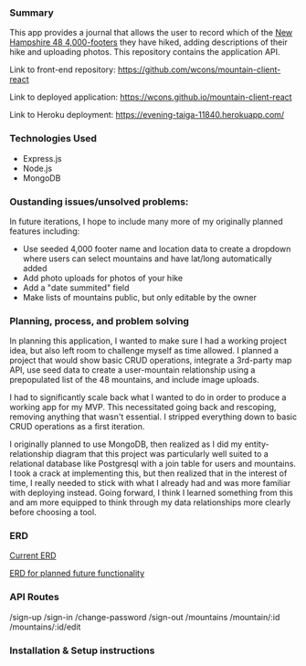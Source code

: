 ### Summary

This app provides a journal that allows the user to record which of the [New Hampshire 48 4,000-footers](http://4000footers.com/nh.shtml) they have hiked, adding descriptions of their hike and uploading photos.  This repository contains the application API.

  Link to front-end repository: <https://github.com/wcons/mountain-client-react>

  Link to deployed application: <https://wcons.github.io/mountain-client-react>

  Link to Heroku deployment: <https://evening-taiga-11840.herokuapp.com/>

### Technologies Used
  * Express.js
  * Node.js
  * MongoDB

### Oustanding issues/unsolved problems:

In future iterations, I hope to include many more of my originally planned features including:
* Use seeded 4,000 footer name and location data to create a dropdown where users can select mountains and have lat/long automatically added
* Add photo uploads for photos of your hike
* Add a "date summited" field
* Make lists of mountains public, but only editable by the owner

### Planning, process, and problem solving

In planning this application, I wanted to make sure I had a working project idea, but also left room to challenge myself as time allowed.  I planned a project that would show basic CRUD operations, integrate a 3rd-party map API, use seed data to create a user-mountain relationship using a prepopulated list of the 48 mountains, and include image uploads.

I had to significantly scale back what I wanted to do in order to produce a working app for my MVP.  This necessitated going back and rescoping, removing anything that wasn't essential.  I stripped everything down to basic CRUD operations as a first iteration.

I originally planned to use MongoDB, then realized as I did my entity-relationship diagram that this project was particularly well suited to a relational database like Postgresql with a join table for users and mountains.  I took a crack at implementing this, but then realized that in the interest of time, I really needed to stick with what I already had and was more familiar with deploying instead.  Going forward, I think I learned something from this and am more equipped to think through my data relationships more clearly before choosing a tool.

### ERD

[Current ERD](https://i.imgur.com/QDsB9zG.jpg)

[ERD for planned future functionality](https://i.imgur.com/nIVRQOo.jpg)

### API Routes

/sign-up
/sign-in
/change-password
/sign-out
/mountains
/mountain/:id
/mountains/:id/edit

### Installation & Setup instructions

